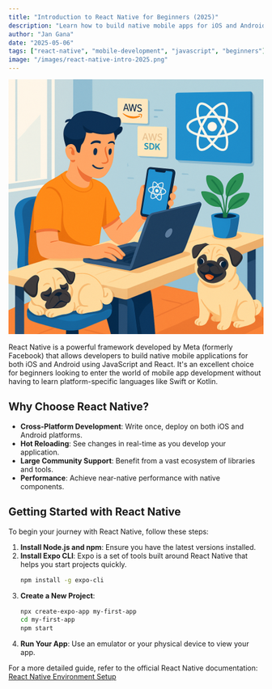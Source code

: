 ```yaml
---
title: "Introduction to React Native for Beginners (2025)"
description: "Learn how to build native mobile apps for iOS and Android using JavaScript and React Native."
author: "Jan Gana"
date: "2025-05-06"
tags: ["react-native", "mobile-development", "javascript", "beginners"]
image: "/images/react-native-intro-2025.png"
---
```


![React Native Mobile App Development](./images/react-native-intro-2025.png)

React Native is a powerful framework developed by Meta (formerly Facebook) that allows developers to build native mobile applications for both iOS and Android using JavaScript and React. It's an excellent choice for beginners looking to enter the world of mobile app development without having to learn platform-specific languages like Swift or Kotlin.

## Why Choose React Native?

- **Cross-Platform Development**: Write once, deploy on both iOS and Android platforms.
- **Hot Reloading**: See changes in real-time as you develop your application.
- **Large Community Support**: Benefit from a vast ecosystem of libraries and tools.
- **Performance**: Achieve near-native performance with native components.

## Getting Started with React Native

To begin your journey with React Native, follow these steps:

1. **Install Node.js and npm**: Ensure you have the latest versions installed.
2. **Install Expo CLI**: Expo is a set of tools built around React Native that helps you start projects quickly.
   ```bash
   npm install -g expo-cli
   ```
3. **Create a New Project**:
   ```bash
   npx create-expo-app my-first-app
   cd my-first-app
   npm start
   ```
4. **Run Your App**: Use an emulator or your physical device to view your app.

For a more detailed guide, refer to the official React Native documentation: [React Native Environment Setup](https://reactnative.dev/docs/environment-setup)

<Socials />
